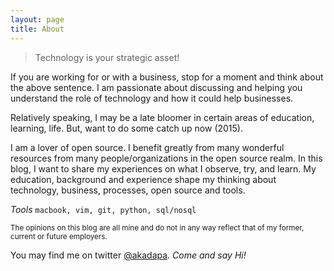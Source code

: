 ```yaml
---
layout: page
title: About
---
```



<blockquote>Technology is your strategic asset!</blockquote>

If you are working for or with a business, stop for a moment and think about the above sentence. I am passionate about discussing and helping you understand the role of technology and how it could help businesses.
  
Relatively speaking, I may be a late bloomer in certain areas of education, learning, life. But, want to do some catch up now (2015).  

I am a lover of open source. I benefit greatly from many wonderful resources from many people/organizations in the open source realm. In this blog, I want to share my experiences on what I observe, try, and learn. My education, background and experience shape my thinking about technology, business, processes, open source and tools. 

*Tools*  `macbook, vim, git, python, sql/nosql `

<small>
The opinions on this blog are all mine and do not in any way reflect that of my former, current or future employers.
</small>

You may find me on twitter [@akadapa](https://twitter.com/akadapa). *Come and say Hi!*

